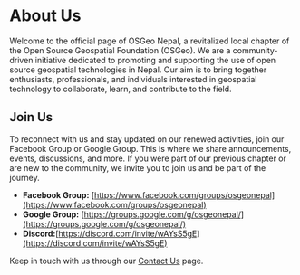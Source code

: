 # About Us

Welcome to the official page of OSGeo Nepal, a revitalized local chapter of the Open Source Geospatial Foundation (OSGeo). We are a community-driven initiative dedicated to promoting and supporting the use of open source geospatial technologies in Nepal. Our aim is to bring together enthusiasts, professionals, and individuals interested in geospatial technology to collaborate, learn, and contribute to the field.

## Join Us

To reconnect with us and stay updated on our renewed activities, join our Facebook Group or Google Group. This is where we share announcements, events, discussions, and more. If you were part of our previous chapter or are new to the community, we invite you to join us and be part of the journey.

- **Facebook Group:** [https://www.facebook.com/groups/osgeonepal](https://www.facebook.com/groups/osgeonepal)
- **Google Group:** [https://groups.google.com/g/osgeonepal/](https://groups.google.com/g/osgeonepal/)
- **Discord:**[https://discord.com/invite/wAYsS5gE](https://discord.com/invite/wAYsS5gE)

Keep in touch with us through our [Contact Us](#) page.
